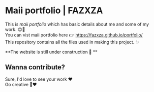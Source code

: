 # Maii portfolio | FAZXZA

This is *maii portfolio* which has basic details about me and some of my work. :blush::yellow_heart:  
You can vist maii portfolio here :point_right: https://fazxza.github.io/portfolio/  
This repository contains all the files used in making this project. :sparkles:  
  
**The website is still under construction :construction: **  
  
## Wanna contribute?  
  
Sure, I'd love to see your work :heart:  
Go creative :hibiscus::heart:  
